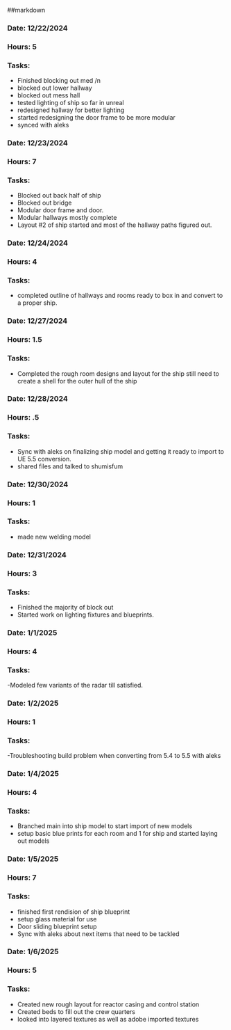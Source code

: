 ##markdown
### Date: 12/22/2024
### Hours: 5
### Tasks:
- Finished blocking out med /n
- blocked out lower hallway
- blocked out mess hall 
- tested lighting of ship so far in unreal 
- redesigned hallway for better lighting 
- started redesigning the door frame to be more modular
- synced with aleks 

### Date: 12/23/2024
### Hours: 7
### Tasks:
- Blocked out back half of ship
- Blocked out bridge
- Modular door frame and door. 
- Modular hallways mostly complete
- Layout #2 of ship started and most of the hallway paths figured out. 

### Date: 12/24/2024
### Hours: 4
### Tasks:
- completed outline of hallways and rooms ready to box in and convert to a proper ship. 

### Date: 12/27/2024
### Hours: 1.5
### Tasks:
- Completed the rough room designs and layout for the ship still need to create a shell for the outer hull of the ship

### Date: 12/28/2024
### Hours: .5
### Tasks:
- Sync with aleks on finalizing ship model and getting it ready to import to UE 5.5 conversion.
- shared files and talked to shumisfum 

### Date: 12/30/2024
### Hours: 1
### Tasks:
- made new welding model

### Date: 12/31/2024
### Hours: 3
### Tasks:
- Finished the majority of block out 
- Started work on lighting fixtures and blueprints.

### Date: 1/1/2025
### Hours: 4
### Tasks:
-Modeled few variants of the radar till satisfied.

### Date: 1/2/2025
### Hours: 1
### Tasks:
-Troubleshooting build problem when converting from 5.4 to 5.5 with aleks

### Date: 1/4/2025
### Hours: 4
### Tasks:
- Branched main into ship model to start import of new models
- setup basic blue prints for each room and 1 for ship and started laying out models

### Date: 1/5/2025
### Hours: 7
### Tasks:
- finished first rendision of ship blueprint
- setup glass material for use
- Door sliding blueprint setup 
- Sync with aleks about next items that need to be tackled

### Date: 1/6/2025
### Hours: 5
### Tasks:
- Created new rough layout for reactor casing and control station
- Created beds to fill out the crew quarters
- looked into layered textures as well as adobe imported textures